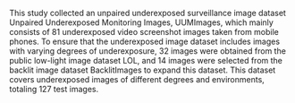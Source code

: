This study collected an unpaired underexposed surveillance image dataset Unpaired Underexposed Monitoring Images, UUMImages, which mainly consists of 81 underexposed video screenshot images taken from mobile phones. To ensure that the underexposed image dataset includes images with varying degrees of underexposure, 32 images were obtained from the public low-light image dataset LOL, and 14 images were selected from the backlit image dataset BacklitImages to expand this dataset. This dataset covers underexposed images of different degrees and environments, totaling 127 test images.
